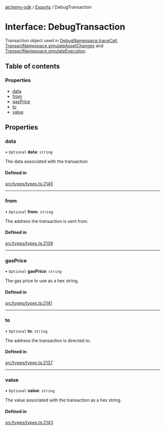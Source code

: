 [alchemy-sdk](../README.md) / [Exports](../modules.md) / DebugTransaction

# Interface: DebugTransaction

Transaction object used in [DebugNamespace.traceCall](../classes/DebugNamespace.md#tracecall), [TransactNamespace.simulateAssetChanges](../classes/TransactNamespace.md#simulateassetchanges) and [TransactNamespace.simulateExecution](../classes/TransactNamespace.md#simulateexecution).

## Table of contents

### Properties

- [data](DebugTransaction.md#data)
- [from](DebugTransaction.md#from)
- [gasPrice](DebugTransaction.md#gasprice)
- [to](DebugTransaction.md#to)
- [value](DebugTransaction.md#value)

## Properties

### data

• `Optional` **data**: `string`

The data associated with the transaction.

#### Defined in

[src/types/types.ts:2145](https://github.com/alchemyplatform/alchemy-sdk-js/blob/bed7d71/src/types/types.ts#L2145)

___

### from

• `Optional` **from**: `string`

The address the transaction is sent from.

#### Defined in

[src/types/types.ts:2139](https://github.com/alchemyplatform/alchemy-sdk-js/blob/bed7d71/src/types/types.ts#L2139)

___

### gasPrice

• `Optional` **gasPrice**: `string`

The gas price to use as a hex string.

#### Defined in

[src/types/types.ts:2141](https://github.com/alchemyplatform/alchemy-sdk-js/blob/bed7d71/src/types/types.ts#L2141)

___

### to

• `Optional` **to**: `string`

The address the transaction is directed to.

#### Defined in

[src/types/types.ts:2137](https://github.com/alchemyplatform/alchemy-sdk-js/blob/bed7d71/src/types/types.ts#L2137)

___

### value

• `Optional` **value**: `string`

The value associated with the transaction as a hex string.

#### Defined in

[src/types/types.ts:2143](https://github.com/alchemyplatform/alchemy-sdk-js/blob/bed7d71/src/types/types.ts#L2143)
